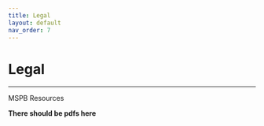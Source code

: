 ```yaml
---
title: Legal
layout: default
nav_order: 7
---
```

# Legal

---

MSPB Resources

**There should be pdfs here**